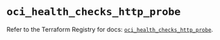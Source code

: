 # `oci_health_checks_http_probe`

Refer to the Terraform Registry for docs: [`oci_health_checks_http_probe`](https://registry.terraform.io/providers/oracle/oci/6.18.0/docs/resources/health_checks_http_probe).

